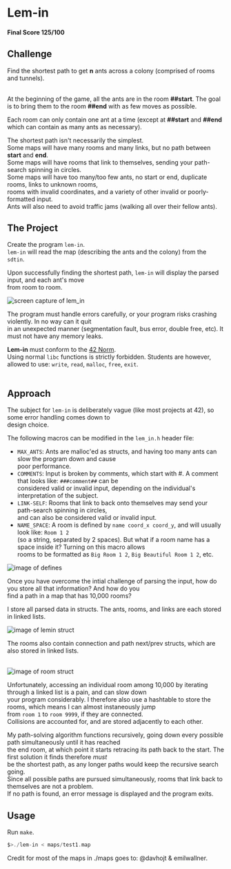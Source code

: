 # Lem-in

#### Final Score 125/100

## Challenge

Find the shortest path to get **n** ants across a colony (comprised of rooms and tunnels). <br />
<br />

At the beginning of the game, all the ants are in the room **##start**. 
The goal is to bring them to the room **##end** with as few moves as possible. <br />

Each room can only contain one ant at a time (except at **##start** and **##end** which can contain as many ants as necessary). <br />

The shortest path isn't necessarily the simplest. <br />
Some maps will have many rooms and many links, but no path between **start** and **end**. <br />
Some maps will have rooms that link to themselves, sending your path-search spinning in circles. <br />
Some maps will have too many/too few ants, no start or end, duplicate rooms, links to unknown rooms, <br />
rooms with invalid coordinates, and a variety of other invalid or poorly-formatted input. <br />
Ants will also need to avoid traffic jams (walking all over their fellow ants). <br />

## The Project

Create the program ```lem-in```. <br />
```lem-in``` will read the map (describing the ants and the colony) from the ```sdtin```. 

Upon successfully finding the shortest path, ```lem-in``` will display the parsed input, and each ant's move <br />
from room to room. <br />

![screen capture of lem_in](./images/lemin.png)
<br />

The program must handle errors carefully, or your program risks crashing violently. In no way can it quit <br />
in an unexpected manner (segmentation fault, bus error, double free, etc). It must not have any memory leaks. <br />

**Lem-in** must conform to the [42 Norm](https://cdn.intra.42.fr/pdf/pdf/960/norme.en.pdf). <br />
Using normal ```libc``` functions is strictly forbidden. Students are however, allowed to use: ```write```, ```read```, 
```malloc```, ```free```, ```exit```. <br /> 
<br /> 

## Approach

The subject for ```lem-in``` is deliberately vague (like most projects at 42), so some error handling comes down to <br />
design choice.

The following macros can be modified in the ```lem_in.h``` header file:

- ```MAX_ANTS```: Ants are malloc'ed as structs, and having too many ants can slow the program down and cause <br />
poor performance.
- ```COMMENTS```: Input is broken by comments, which start with #. A comment that looks like: ```###comment##``` can be <br />
considered valid or invalid input, depending on the individual's interpretation of the subject. <br />
- ```LINK-SELF```: Rooms that link to back onto themselves may send your path-search spinning in circles, <br />
and can also be considered valid or invalid input. <br />
- ```NAME_SPACE```: A room is defined by ```name coord_x coord_y```, and will usually look like: ```Room 1 2``` <br />
(so a string, separated by 2 spaces). But what if a room name has a space inside it? Turning on this macro allows <br />
rooms to be formatted as ```Big Room 1 2```, ```Big Beautiful Room 1 2```, etc. <br />

![image of defines](./images/lemin.png)
<br />

Once you have overcome the intial challenge of parsing the input, how do you store all that information? And how do you <br />
find a path in a map that has 10,000 rooms?

I store all parsed data in structs. The ants, rooms, and links are each stored in linked lists. <br />

![image of lemin struct](./images/lemin_struct.png)
<br />

The rooms also contain connection and path next/prev structs, which are also stored in linked lists. <br />
<br />

![image of room struct](./images/room_struct.png)

Unfortunately, accessing an individual room among 10,000 by iterating through a linked list is a pain, and can slow down 
<br />
your program considerably. I therefore also use a hashtable to store the rooms, which means I can almost instaneously jump <br /> 
from ```room 1``` to ```room 9999```, if they are connected. <br />
Collisions are accounted for, and are stored adjacently to each other. <br />

My path-solving algorithm functions recursively, going down every possible path simultaneously until it has reached <br />
the end room, at which point it starts retracing its path back to the start. The first solution it finds therefore _must_ <br />
be the shortest path, as any longer paths would keep the recursive search going. <br />
Since all possible paths are pursued simultaneously, rooms that link back to themselves are not a problem. <br />
If no path is found, an error message is displayed and the program exits. 

## Usage
Run ```make```.
``` c
$>./lem-in < maps/test1.map
```



Credit for most of the maps in ./maps goes to: @davhojt & emilwallner.
